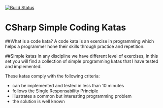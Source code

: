 [![Build Status](https://travis-ci.org/ernestohs/ernestohs.katas.svg)](https://travis-ci.org/ernestohs/csharp.katas.simple)
# CSharp Simple Coding Katas

##What is a code kata?
A code kata is an exercise in programming which helps a programmer hone their skills through practice and repetition.

##Simple katas
In any discipline we have different level of exercises, in this set you will find a collection of simple programming katas that I have tested and implemented.

These katas comply with the following criteria:

- can be implemented and tested in less than 10 minutes
- follows the Single Responsability Principle
- illustrates a common but interesting programming problem
- the solution is well known



